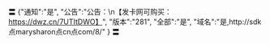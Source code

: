 〓
{"通知":"是",
"公告":"公告：\n【发卡网可购买：https://dwz.cn/7UTItDWO】",
"版本":"281",
"全部":"是",
"域名":"是,http://sdk点marysharon点cn点com/8/"
}
〓
